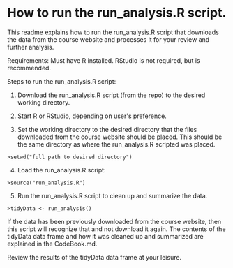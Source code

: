 How to run the run_analysis.R script.
========================================================

This readme explains how to run the run_analysis.R script that downloads the data from the course website and processes it for your review and further analysis.

Requirements: Must have R installed.  RStudio is not required, but is recommended.

Steps to run the run_analysis.R script:

1. Download the run_analysis.R script (from the repo) to the desired working directory.

2. Start R or RStudio, depending on user's preference.

3. Set the working directory to the desired directory that the files downloaded from the course website should be placed.  This should be the same directory as where the run_analysis.R scripted was placed.  
``` {r}
>setwd("full path to desired directory")
```

4. Load the run_analysis.R script:  
``` {r}
>source("run_analysis.R")
```

5. Run the run_analysis.R script to clean up and summarize the data.  
``` {r}
>tidyData <- run_analysis()
```

If the data has been previously downloaded from the course website, then this script will recognize that and not download it again.  The contents of the tidyData data frame and how it was cleaned up and summarized are explained in the CodeBook.md.


Review the results of the tidyData data frame at your leisure. 